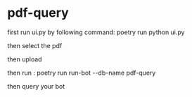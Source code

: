 # pdf-query
first run ui.py by following command: poetry run python ui.py

then select the pdf

then upload

then run : poetry run run-bot --db-name pdf-query

then query your bot